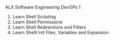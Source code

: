 ALX Software Engineering DevOPs 1
1. Learn Shell Scripting
2. Learn Shell Permissions
3. Learn Shell Redirections and Filters
4. Learn Shelll Init Files, Variables and Expansion